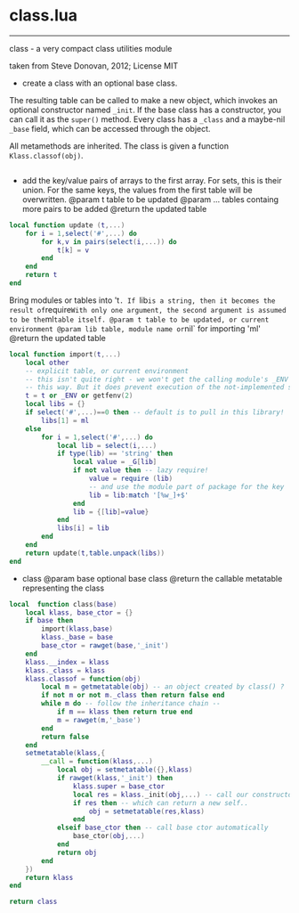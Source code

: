 

# class.lua


---------------
class - a very compact class utilities module

taken from Steve Donovan, 2012; License MIT
- create a class with an optional base class.

The resulting table can be called to make a new object, which invokes
an optional constructor named `_init`. If the base
class has a constructor, you can call it as the `super()` method.
Every class has a `_class` and a maybe-nil `_base` field, which can
be accessed through the object.

All metamethods are inherited.
The class is given a function `Klass.classof(obj)`.

```lua
```

- add the key/value pairs of arrays to the first array.
For sets, this is their union. For the same keys,
the values from the first table will be overwritten.
@param t table to be updated
@param ... tables containg more pairs to be added
@return the updated table

```lua
local function update (t,...)
    for i = 1,select('#',...) do
        for k,v in pairs(select(i,...)) do
            t[k] = v
        end
    end
    return t
end
```

Bring modules or tables into 't`.
If `lib` is a string, then it becomes the result of `require`
With only one argument, the second argument is assumed to be
the `ml` table itself.
@param t table to be updated, or current environment
@param lib table, module name or `nil` for importing 'ml'
@return the updated table

```lua
local function import(t,...)
    local other
    -- explicit table, or current environment
    -- this isn't quite right - we won't get the calling module's _ENV
    -- this way. But it does prevent execution of the not-implemented setfenv.
    t = t or _ENV or getfenv(2)
    local libs = {}
    if select('#',...)==0 then -- default is to pull in this library!
        libs[1] = ml
    else
        for i = 1,select('#',...) do
            local lib = select(i,...)
            if type(lib) == 'string' then
                local value = _G[lib]
                if not value then -- lazy require!
                    value = require (lib)
                    -- and use the module part of package for the key
                    lib = lib:match '[%w_]+$'
                end
                lib = {[lib]=value}
            end
            libs[i] = lib
        end
    end
    return update(t,table.unpack(libs))
end

```

- class
@param base optional base class
@return the callable metatable representing the class

```lua
local  function class(base)
    local klass, base_ctor = {}
    if base then
        import(klass,base)
        klass._base = base
        base_ctor = rawget(base,'_init')
    end
    klass.__index = klass
    klass._class = klass
    klass.classof = function(obj)
        local m = getmetatable(obj) -- an object created by class() ?
        if not m or not m._class then return false end
        while m do -- follow the inheritance chain --
            if m == klass then return true end
            m = rawget(m,'_base')
        end
        return false
    end
    setmetatable(klass,{
        __call = function(klass,...)
            local obj = setmetatable({},klass)
            if rawget(klass,'_init') then
                klass.super = base_ctor
                local res = klass._init(obj,...) -- call our constructor
                if res then -- which can return a new self..
                    obj = setmetatable(res,klass)
                end
            elseif base_ctor then -- call base ctor automatically
                base_ctor(obj,...)
            end
            return obj
        end
    })
    return klass
end

return class
```
